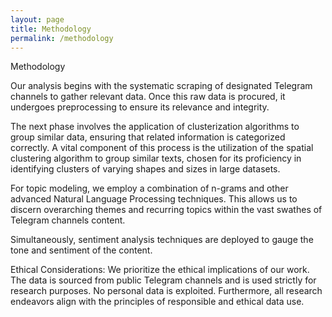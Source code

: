 ```yaml
---
layout: page
title: Methodology
permalink: /methodology
---
```


Methodology

Our analysis begins with the systematic scraping of designated Telegram channels to gather relevant data. Once this raw data is procured, it undergoes preprocessing to ensure its relevance and integrity.

The next phase involves the application of clusterization algorithms to group similar data, ensuring that related information is categorized correctly. A vital component of this process is the utilization of the spatial clustering algorithm to group similar texts, chosen for its proficiency in identifying clusters of varying shapes and sizes in large datasets.

For topic modeling, we employ a combination of n-grams and other advanced Natural Language Processing techniques. This allows us to discern overarching themes and recurring topics within the vast swathes of Telegram channels content.

Simultaneously, sentiment analysis techniques are deployed to gauge the tone and sentiment of the content.

Ethical Considerations: We prioritize the ethical implications of our work. The data is sourced from public Telegram channels and is used strictly for research purposes. No personal data is exploited. Furthermore, all research endeavors align with the principles of responsible and ethical data use.
